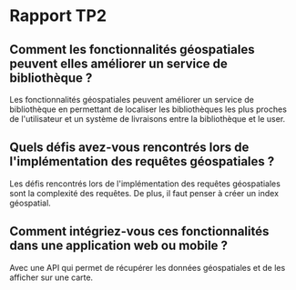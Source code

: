 # Rapport TP2

## Comment les fonctionnalités géospatiales peuvent elles améliorer un service de bibliothèque ?

Les fonctionnalités géospatiales peuvent améliorer un service de bibliothèque en permettant de localiser les bibliothèques les plus proches de l'utilisateur et un système de livraisons entre la bibliothèque et le user.

## Quels défis avez-vous rencontrés lors de l'implémentation des requêtes géospatiales ?

Les défis rencontrés lors de l'implémentation des requêtes géospatiales sont la complexité des requêtes. De plus, il faut penser à créer un index géospatial.

## Comment intégriez-vous ces fonctionnalités dans une application web ou mobile ?

Avec une API qui permet de récupérer les données géospatiales et de les afficher sur une carte.